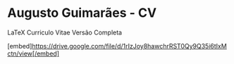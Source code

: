 # Augusto Guimarães - CV

LaTeX Curriculo Vitae Versão Completa

[embed]https://drive.google.com/file/d/1rIzJoy8hawchrRST0Qy9Q35i6tIxMctn/view[/embed]